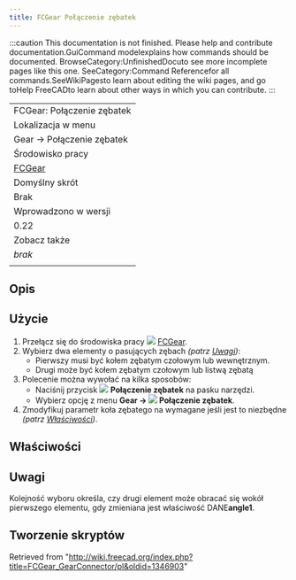 ```yaml
---
title: FCGear Połączenie zębatek
---
```


:::caution
This documentation is not finished. Please help and contribute documentation.GuiCommand modelexplains how commands should be documented. BrowseCategory:UnfinishedDocuto see more incomplete pages like this one. SeeCategory:Command Referencefor all commands.SeeWikiPagesto learn about editing the wiki pages, and go toHelp FreeCADto learn about other ways in which you can contribute.
:::

|                                                      |
| ---------------------------------------------------- |
| FCGear: Połączenie zębatek                           |
| Lokalizacja w menu                                   |
| Gear → Połączenie zębatek                            |
| Środowisko pracy                                     |
| [FCGear](/FCGear_Workbench/pl "FCGear Workbench/pl") |
| Domyślny skrót                                       |
| Brak                                                 |
| Wprowadzono w wersji                                 |
| 0.22                                                 |
| Zobacz także                                         |
| _brak_                                               |
|                                                      |

## Opis

## Użycie

1. Przełącz się do środowiska pracy ![](/images/FCGear_workbench_icon.svg) [FCGear](/FCGear_Workbench/pl "FCGear Workbench/pl").
2. Wybierz dwa elementy o pasujących zębach _(patrz [Uwagi](#Uwagi))_:
   - Pierwszy musi być kołem zębatym czołowym lub wewnętrznym.
   - Drugi może być kołem zębatym czołowym lub listwą zębatą
3. Polecenie można wywołać na kilka sposobów:
   - Naciśnij przycisk ![](/images/FCGear_GearConnector.svg) **Połączenie zębatek** na pasku narzędzi.
   - Wybierz opcję z menu **Gear → ![](/images/FCGear_GearConnector.svg) Połączenie zębatek**.
4. Zmodyfikuj parametr koła zębatego na wymagane jeśli jest to niezbędne _(patrz [Właściwości](#Właściwości))_.

## Właściwości

## Uwagi

Kolejność wyboru określa, czy drugi element może obracać się wokół pierwszego elementu, gdy zmieniana jest właściwość DANE**angle1**.

## Tworzenie skryptów

Retrieved from "<http://wiki.freecad.org/index.php?title=FCGear_GearConnector/pl&oldid=1346903>"
